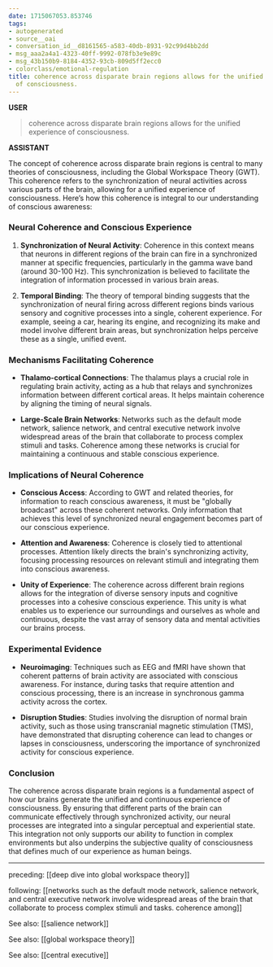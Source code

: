 ```yaml
---
date: 1715067053.853746
tags:
- autogenerated
- source__oai
- conversation_id__d8161565-a583-40db-8931-92c99d4bb2dd
- msg_aaa2a4a1-4323-40ff-9992-078fb3e9e89c
- msg_43b150b9-8184-4352-93cb-809d5ff2ecc0
- colorclass/emotional-regulation
title: coherence across disparate brain regions allows for the unified experience
  of consciousness.
---
```


**USER**

>coherence across disparate brain regions allows for the unified experience of consciousness.


**ASSISTANT**

The concept of coherence across disparate brain regions is central to many theories of consciousness, including the Global Workspace Theory (GWT). This coherence refers to the synchronization of neural activities across various parts of the brain, allowing for a unified experience of consciousness. Here’s how this coherence is integral to our understanding of conscious awareness:

### Neural Coherence and Conscious Experience

1. **Synchronization of Neural Activity**: Coherence in this context means that neurons in different regions of the brain can fire in a synchronized manner at specific frequencies, particularly in the gamma wave band (around 30-100 Hz). This synchronization is believed to facilitate the integration of information processed in various brain areas.

2. **Temporal Binding**: The theory of temporal binding suggests that the synchronization of neural firing across different regions binds various sensory and cognitive processes into a single, coherent experience. For example, seeing a car, hearing its engine, and recognizing its make and model involve different brain areas, but synchronization helps perceive these as a single, unified event.

### Mechanisms Facilitating Coherence

- **Thalamo-cortical Connections**: The thalamus plays a crucial role in regulating brain activity, acting as a hub that relays and synchronizes information between different cortical areas. It helps maintain coherence by aligning the timing of neural signals.

- **Large-Scale Brain Networks**: Networks such as the default mode network, salience network, and central executive network involve widespread areas of the brain that collaborate to process complex stimuli and tasks. Coherence among these networks is crucial for maintaining a continuous and stable conscious experience.

### Implications of Neural Coherence

- **Conscious Access**: According to GWT and related theories, for information to reach conscious awareness, it must be "globally broadcast" across these coherent networks. Only information that achieves this level of synchronized neural engagement becomes part of our conscious experience.

- **Attention and Awareness**: Coherence is closely tied to attentional processes. Attention likely directs the brain's synchronizing activity, focusing processing resources on relevant stimuli and integrating them into conscious awareness.

- **Unity of Experience**: The coherence across different brain regions allows for the integration of diverse sensory inputs and cognitive processes into a cohesive conscious experience. This unity is what enables us to experience our surroundings and ourselves as whole and continuous, despite the vast array of sensory data and mental activities our brains process.

### Experimental Evidence

- **Neuroimaging**: Techniques such as EEG and fMRI have shown that coherent patterns of brain activity are associated with conscious awareness. For instance, during tasks that require attention and conscious processing, there is an increase in synchronous gamma activity across the cortex.

- **Disruption Studies**: Studies involving the disruption of normal brain activity, such as those using transcranial magnetic stimulation (TMS), have demonstrated that disrupting coherence can lead to changes or lapses in consciousness, underscoring the importance of synchronized activity for conscious experience.

### Conclusion

The coherence across disparate brain regions is a fundamental aspect of how our brains generate the unified and continuous experience of consciousness. By ensuring that different parts of the brain can communicate effectively through synchronized activity, our neural processes are integrated into a singular perceptual and experiential state. This integration not only supports our ability to function in complex environments but also underpins the subjective quality of consciousness that defines much of our experience as human beings.


---

preceding: [[deep dive into global workspace theory]]  


following: [[networks such as the default mode network, salience network, and central executive network involve widespread areas of the brain that collaborate to process complex stimuli and tasks. coherence among]]

See also: [[salience network]]


See also: [[global workspace theory]]


See also: [[central executive]]